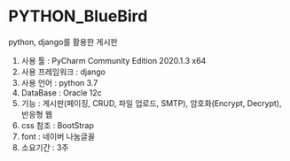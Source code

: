 # PYTHON_BlueBird
python, django를 활용한 게시판 

1. 사용 툴 : PyCharm Community Edition 2020.1.3 x64
2. 사용 프레임워크 : django
3. 사용 언어 : python 3.7 
4. DataBase : Oracle 12c
5. 기능 : 게시판(페이징, CRUD, 파일 업로드, SMTP), 암호화(Encrypt, Decrypt), 반응형 웹
6. css 참조 : BootStrap
7. font : 네이버 나눔글꼴
8. 소요기간 : 3주
